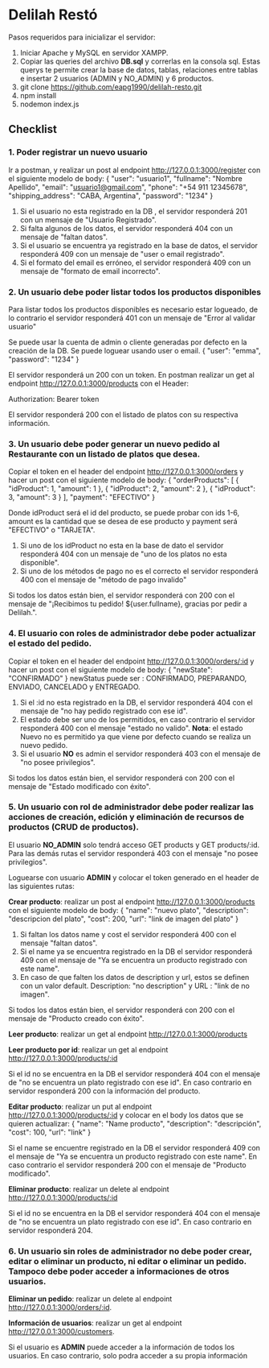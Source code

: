 # Delilah Restó

Pasos requeridos para inicializar el servidor:

1. Iniciar Apache y MySQL en servidor XAMPP. 
2. Copiar las queries del archivo **DB.sql** y correrlas en la consola sql. Estas querys te permite crear la base de datos, tablas, relaciones entre tablas e insertar 2 usuarios (ADMIN y NO_ADMIN) y 6 productos.
3. git clone https://github.com/eapg1990/delilah-resto.git
4. npm install
5. nodemon index.js

## Checklist

### 1. Poder registrar un nuevo usuario

Ir a postman, y realizar un post al endpoint http://127.0.0.1:3000/register con el siguiente modelo de body:
{
        "user": "usuario1",
        "fullname": "Nombre Apellido",
        "email": "usuario1@gmail.com",
        "phone": "+54 911 12345678",
        "shipping_address": "CABA, Argentina",
        "password": "1234"
 }
1. Si el usuario no esta registrado en la DB , el servidor responderá 201 con un mensaje de "Usuario Registrado".
2. Si falta algunos de los datos, el servidor responderá 404 con un mensaje de "faltan datos".
3. Si el usuario se encuentra ya registrado en la base de datos, el servidor responderá 409 con un mensaje de "user o email registrado".
4. Si el formato del email es erróneo, el servidor responderá 409 con un mensaje de "formato de email incorrecto".

### 2. Un usuario debe poder listar todos los productos disponibles

Para listar todos los productos disponibles es necesario estar logueado, de lo contrario el servidor responderá 401 con un mensaje de "Error al validar usuario"

Se puede usar la cuenta de admin o cliente generadas por defecto en la creación de la DB. Se puede loguear usando user o email.
{
        "user": "emma",
        "password": "1234"
 }

El servidor responderá un 200 con un token. En postman realizar un get al endpoint http://127.0.0.1:3000/products con el Header:

Authorization: Bearer token

El servidor responderá 200 con el listado de platos con su respectiva información.

### 3. Un usuario debe poder generar un nuevo pedido al Restaurante con un listado de platos que desea.

Copiar el token en el header del endpoint http://127.0.0.1:3000/orders  y hacer un post con el siguiente modelo de body:
{ 
	"orderProducts": [ 
			{ 
	"idProduct": 1, 
	"amount": 1 
	},
	{ 
	"idProduct": 2, 
	"amount": 2
	}, 
	{ 
	"idProduct": 3, 
	"amount": 3 
	} 
	], 
	"payment": "EFECTIVO" 
}

Donde idProduct será el id del producto, se puede probar con ids 1-6, amount es la cantidad que se desea de ese producto y payment será "EFECTIVO" o "TARJETA".

1. Si uno de los idProduct no esta en la base de dato el servidor responderá 404 con un mensaje de "uno de los platos no esta disponible".
2. Si uno de los métodos de pago no es el correcto el servidor responderá 400 con el mensaje de "método de pago invalido"

Si todos los datos están bien, el servidor responderá con 200 con el mensaje de "¡Recibimos tu pedido! ${user.fullname}, gracias por pedir a Delilah.".

### 4. El usuario con roles de administrador debe poder actualizar el estado del pedido.

Copiar el token en el header del endpoint http://127.0.0.1:3000/orders/:id  y hacer un post con el siguiente modelo de body:
{
        "newState": "CONFIRMADO"
}
newStatus puede ser : CONFIRMADO, PREPARANDO, ENVIADO, CANCELADO y ENTREGADO.

1. Si el :id no esta registrado en la DB, el servidor responderá 404 con el mensaje de "no hay pedido registrado con ese id".
2. El estado debe ser uno de los permitidos, en caso contrario el servidor responderá 400 con el mensaje "estado no valido". **Nota**: el estado Nuevo no es permitido ya que viene por defecto cuando se realiza un nuevo pedido.
3. Si el usuario **NO** es admin el servidor responderá 403 con el mensaje de "no posee privilegios".

Si todos los datos están bien, el servidor responderá con 200 con el mensaje de "Estado modificado con éxito".

### 5. Un usuario con rol de administrador debe poder realizar las acciones de creación, edición y eliminación de recursos de productos (CRUD de productos).

El usuario **NO_ADMIN** solo tendrá acceso GET products y GET products/:id. Para las demás rutas el servidor responderá 403 con el mensaje "no posee privilegios".

Loguearse con usuario **ADMIN** y colocar el token generado en el header de las siguientes rutas:

**Crear producto**: realizar un post al endpoint http://127.0.0.1:3000/products con el siguiente modelo de body:
{
  "name": "nuevo plato",
  "description": "descripcion del plato",
  "cost": 200,
  "url": "link de imagen del plato"
}

1. Si faltan los datos name y cost el servidor responderá 400 con el mensaje "faltan datos".
2. Si el name ya se encuentra registrado en la DB el servidor responderá 409 con el mensaje de "Ya se encuentra un producto registrado con este name".
3. En caso de que falten los datos de description y url, estos se definen con un valor default. Description: "no description" y URL : "link de no imagen".

Si todos los datos están bien, el servidor responderá con 200 con el mensaje de "Producto creado con éxito".

**Leer producto**: realizar un get al endpoint http://127.0.0.1:3000/products

**Leer producto por id**: realizar un get al endpoint http://127.0.0.1:3000/products/:id

Si el id no se encuentra en la DB el servidor responderá 404 con el mensaje de "no se encuentra un plato registrado con ese id". En caso contrario en servidor responderá  200 con la información del producto.

**Editar producto**: realizar un put al endpoint http://127.0.0.1:3000/products/:id y colocar en el body los datos que se quieren actualizar:
{
      "name": "Name producto",
        "description": "descripción",
        "cost": 100,
        "url": "link"
}

Si el name se encuentre registrado en la DB el servidor responderá 409 con el mensaje de "Ya se encuentra un producto registrado con este name". En caso contrario el servidor responderá 200 con el mensaje de "Producto modificado".

**Eliminar producto**: realizar un delete al endpoint http://127.0.0.1:3000/products/:id

Si el id no se encuentra en la DB el servidor responderá 404 con el mensaje de "no se encuentra un plato registrado con ese id". En caso contrario en servidor responderá  204.

### 6. Un usuario sin roles de administrador no debe poder crear, editar o eliminar un producto, ni editar o eliminar un pedido. Tampoco debe poder acceder a informaciones de otros usuarios.

**Eliminar un pedido**: realizar un delete al endpoint http://127.0.0.1:3000/orders/:id.

**Información de usuarios**: realizar un get al endpoint http://127.0.0.1:3000/customers.

Si el usuario es **ADMIN** puede acceder a la información de todos los usuarios. En caso contrario, solo podra acceder a su propia información
